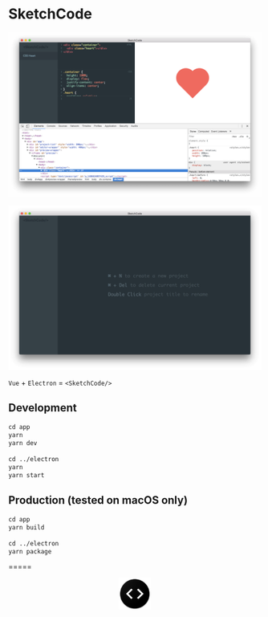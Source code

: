 # SketchCode

![demo](./presskit/demo.png)

![start screen](./presskit/start.png)

`Vue` + `Electron` = `<SketchCode/>`

## Development

```
cd app
yarn
yarn dev

cd ../electron
yarn
yarn start
```

## Production (tested on macOS only)

```
cd app
yarn build

cd ../electron
yarn package
```

=====

<p align="center"><img src="./presskit/icon.png"></p>
